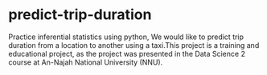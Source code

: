 # predict-trip-duration
Practice inferential statistics using python, We would like to predict trip duration from a location to another using a taxi.This project is a training and educational project, as the project was presented in the Data Science 2 course at An-Najah National University (NNU).
